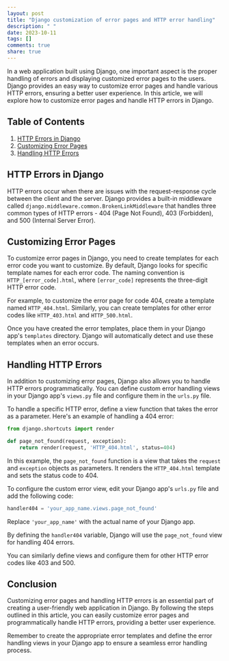 ```yaml
---
layout: post
title: "Django customization of error pages and HTTP error handling"
description: " "
date: 2023-10-11
tags: []
comments: true
share: true
---
```


In a web application built using Django, one important aspect is the proper handling of errors and displaying customized error pages to the users. Django provides an easy way to customize error pages and handle various HTTP errors, ensuring a better user experience. In this article, we will explore how to customize error pages and handle HTTP errors in Django.

## Table of Contents
1. [HTTP Errors in Django](#http-errors-in-django)
2. [Customizing Error Pages](#customizing-error-pages)
3. [Handling HTTP Errors](#handling-http-errors)

## HTTP Errors in Django

HTTP errors occur when there are issues with the request-response cycle between the client and the server. Django provides a built-in middleware called `django.middleware.common.BrokenLinkMiddleware` that handles three common types of HTTP errors - 404 (Page Not Found), 403 (Forbidden), and 500 (Internal Server Error).

## Customizing Error Pages

To customize error pages in Django, you need to create templates for each error code you want to customize. By default, Django looks for specific template names for each error code. The naming convention is `HTTP_[error_code].html`, where `[error_code]` represents the three-digit HTTP error code.

For example, to customize the error page for code 404, create a template named `HTTP_404.html`. Similarly, you can create templates for other error codes like `HTTP_403.html` and `HTTP_500.html`.

Once you have created the error templates, place them in your Django app's `templates` directory. Django will automatically detect and use these templates when an error occurs.

## Handling HTTP Errors

In addition to customizing error pages, Django also allows you to handle HTTP errors programmatically. You can define custom error handling views in your Django app's `views.py` file and configure them in the `urls.py` file.

To handle a specific HTTP error, define a view function that takes the error as a parameter. Here's an example of handling a 404 error:

```python
from django.shortcuts import render

def page_not_found(request, exception):
    return render(request, 'HTTP_404.html', status=404)
```

In this example, the `page_not_found` function is a view that takes the `request` and `exception` objects as parameters. It renders the `HTTP_404.html` template and sets the status code to 404.

To configure the custom error view, edit your Django app's `urls.py` file and add the following code:

```python
handler404 = 'your_app_name.views.page_not_found'
```

Replace `'your_app_name'` with the actual name of your Django app.

By defining the `handler404` variable, Django will use the `page_not_found` view for handling 404 errors.

You can similarly define views and configure them for other HTTP error codes like 403 and 500.

## Conclusion

Customizing error pages and handling HTTP errors is an essential part of creating a user-friendly web application in Django. By following the steps outlined in this article, you can easily customize error pages and programmatically handle HTTP errors, providing a better user experience.

Remember to create the appropriate error templates and define the error handling views in your Django app to ensure a seamless error handling process.